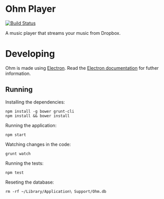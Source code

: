 # Ohm Player

[![Build Status](https://travis-ci.org/OhmPlayer/ohm.svg?branch=master)](https://travis-ci.org/OhmPlayer/ohm)

A music player that streams your music from Dropbox.

# Developing

Ohm is made using [Electron](https://github.com/atom/electron). Read the [Electron documentation](https://github.com/atom/electron/tree/master/docs) for futher information.

## Running

Installing the dependencies:

    npm install -g bower grunt-cli
    npm install && bower install

Running the application:

    npm start

Watching changes in the code:

    grunt watch

Running the tests:

    npm test

Reseting the database:

    rm -rf ~/Library/Application\ Support/Ohm.db
